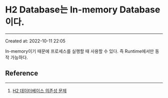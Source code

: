# H2 Database는 In-memory Database이다.
---
Created at: 2022-10-11 22:05

In-memory이기 때문에 프로세스를 실행할 때 사용할 수 있다. 즉 Runtime에서만 동작 가능하다. 

## Reference
---
1. [H2 데이터베이스 의존성 문제](https://kaminion.tistory.com/40)
